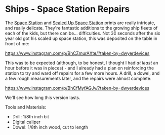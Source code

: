 # Ships - Space Station Repairs

The [Space Station](http://www.dwyerdevices.com/2018/04/10/ships-space-station/) and [Scaled Up Space Station](http://www.dwyerdevices.com/2018/04/12/ships-scaled-up-space-station/) prints are
really intricate, and really delicate. They're fantastic additions to the growing ship fleets of each of the kids,
but there can be... difficulties. Not 30 seconds after the six year old got his scaled up space station, this was
deposited on the table in front of me:

https://www.instagram.com/p/BhCZmurAXte/?taken-by=dwyerdevices

This was to be expected (although, to be honest, I thought I had _at least_ an hour before it was in pieces) - and
I already had a plan on reinforcing the station to try and ward off repairs for a few more hours. A drill, a dowel,
and a few rough measurements later, and the repairs were almost complete:

https://www.instagram.com/p/BhCfMyfAGJv/?taken-by=dwyerdevices

We'll see how long this version lasts.

Tools and Materials:

 * Drill: 1/8th inch bit
 * Digital caliper
 * Dowel: 1/8th inch wood, cut to length
